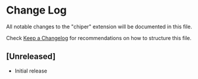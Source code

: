 # Change Log

All notable changes to the "chiper" extension will be documented in this file.

Check [Keep a Changelog](http://keepachangelog.com/) for recommendations on how to structure this file.

## [Unreleased]

- Initial release
